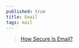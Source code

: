 ```yaml
---
published: true
title: Email
tags: mail
---
```

> [How Secure Is Email?](https://askleo.com/how-secure-is-email/)